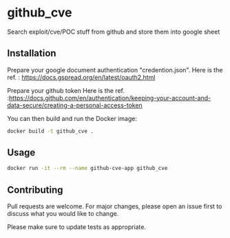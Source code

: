 # github_cve

Search exploit/cve/POC stuff from github and store them into google sheet

## Installation

Prepare your google document authentication "credention.json".
Here is the ref. : https://docs.gspread.org/en/latest/oauth2.html 

Prepare your github token
Here is the ref. :https://docs.github.com/en/authentication/keeping-your-account-and-data-secure/creating-a-personal-access-token

You can then build and run the Docker image:

```bash
docker build -t github_cve .
```

## Usage

```bash
docker run -it --rm --name github-cve-app github_cve
```

## Contributing
Pull requests are welcome. For major changes, please open an issue first to discuss what you would like to change.

Please make sure to update tests as appropriate.
